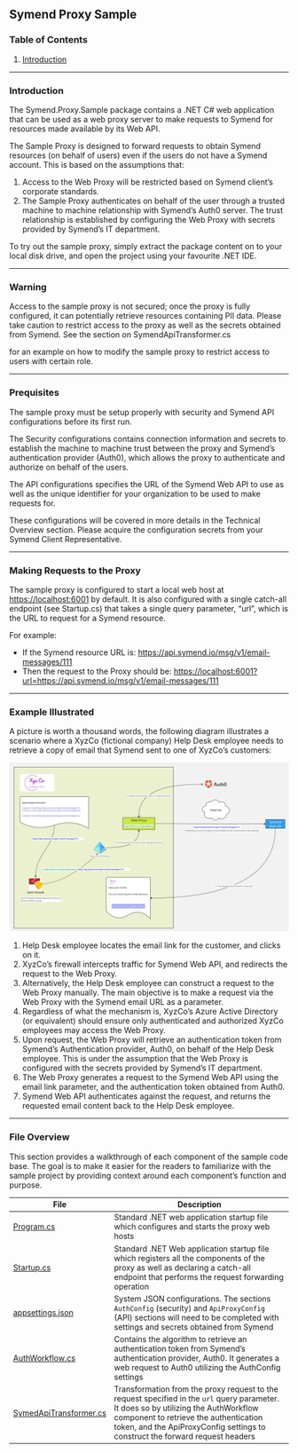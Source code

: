 [ProxyRequestOverview]: ./Documentation/ProxyRequestOverview.jpg

## Symend Proxy Sample

### Table of Contents

1. [Introduction](#introduction)

---

### Introduction

The Symend.Proxy.Sample package contains a .NET C# web application that can be used as a web proxy server to make requests to Symend for resources made available by its Web API.

The Sample Proxy is designed to forward requests to obtain Symend resources (on behalf of users) even if the users do not have a Symend account.  This is based on the assumptions that:

1. Access to the Web Proxy will be restricted based on Symend client’s corporate standards.
2. The Sample Proxy authenticates on behalf of the user through a trusted machine to machine relationship with Symend’s Auth0 server. The trust relationship is established by configuring the Web Proxy with secrets provided by Symend’s IT department.

To try out the sample proxy, simply extract the package content on to your local disk drive, and open the project using your favourite .NET IDE.

---

### Warning

Access to the sample proxy is not secured; once the proxy is fully configured, it can potentially retrieve resources containing PII data.  Please take caution to restrict access to the proxy as well as the secrets obtained from Symend.  See the section on SymendApiTransformer.cs

for an example on how to modify the sample proxy to restrict access to users with certain role.

---

### Prequisites

The sample proxy must be setup properly with security and Symend API configurations before its first run.

The Security configurations contains connection information and secrets to establish the machine to machine trust between the proxy and Symend’s authentication provider (Auth0), which allows the proxy to authenticate and authorize on behalf of the users.

The API configurations specifies the URL of the Symend Web API to use as well as the unique identifier for your organization to be used to make requests for.

These configurations will be covered in more details in the Technical Overview section. Please acquire the configuration secrets from your Symend Client Representative.

---

### Making Requests to the Proxy

The sample proxy is configured to start a local web host at <https://localhost:6001> by default. It is also configured with a single catch-all endpoint (see Startup.cs) that takes a single query parameter, “url”, which is the URL to request for a Symend resource.

For example:

- If the Symend resource URL is: <https://api.symend.io/msg/v1/email-messages/111>
- Then the request to the Proxy should be: <https://localhost:6001?url=https://api.symend.io/msg/v1/email-messages/111>

---

### Example Illustrated

A picture is worth a thousand words, the following diagram illustrates a scenario where a XyzCo (fictional company) Help Desk employee needs to retrieve a copy of email that Symend sent to one of XyzCo’s customers:

!["Architecture" diagram displaying an example of a request from the proxy to Symend's API][ProxyRequestOverview]

1. Help Desk employee locates the email link for the customer, and clicks on it.
2. XyzCo’s firewall intercepts traffic for Symend Web API, and redirects the request to the Web Proxy.
3. Alternatively, the Help Desk employee can construct a request to the Web Proxy manually. The main objective is to make a request via the Web Proxy with the Symend email URL as a parameter.
4. Regardless of what the mechanism is, XyzCo’s Azure Active Directory (or equivalent) should ensure only authenticated and authorized XyzCo employees may access the Web Proxy.
5. Upon request, the Web Proxy will retrieve an authentication token from Symend’s Authentication provider, Auth0, on behalf of the Help Desk employee. This is under the assumption that the Web Proxy is configured with the secrets provided by Symend’s IT department.
6. The Web Proxy generates a request to the Symend Web API using the email link parameter, and the authentication token obtained from Auth0.
7. Symend Web API authenticates against the request, and returns the requested email content back to the Help Desk employee.

---

### File Overview

This section provides a walkthrough of each component of the sample code base. The goal is to make it easier for the readers to familiarize with the sample project by providing context around each component’s function and purpose.

| File | Description |
| ---- | ----------- |
| [Program.cs](Program.cs) | Standard .NET web application startup file which configures and starts the proxy web hosts |
| [Startup.cs](Startup.cs) | Standard .NET Web application startup file which registers all the components of the proxy as well as declaring a catch-all endpoint that performs the request forwarding operation |
| [appsettings.json](appsettings.json) | System JSON configurations. The sections `AuthConfig` (security) and `ApiProxyConfig` (API) sections will need to be completed with settings and secrets obtained from Symend |
| [AuthWorkflow.cs](Authentication/AuthWorkflow.cs) | Contains the algorithm to retrieve an authentication token from Symend’s authentication provider, Auth0. It generates a web request to Auth0 utilizing the AuthConfig settings |
| [SymedApiTransformer.cs](HttpTransformers/SymendApiTransformer.cs) | Transformation from the proxy request to the request specified in the `url` query parameter.  It does so by utilizing the AuthWorkflow component to retrieve the authentication token, and the ApiProxyConfig settings to construct the forward request headers |
